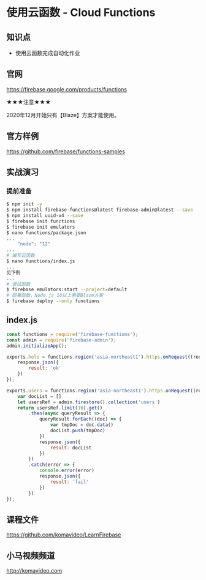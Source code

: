 使用云函数 - Cloud Functions
===========================

## 知识点

* 使用云函数完成自动化作业

## 官网

https://firebase.google.com/products/functions

★★★注意★★★

2020年12月开始只有【Blaze】方案才能使用。

## 官方样例

https://github.com/firebase/functions-samples

## 实战演习

### 提前准备

~~~bash
$ npm init -y
$ npm install firebase-functions@latest firebase-admin@latest --save
$ npm install uuid-v4 --save
$ firebase init functions
$ firebase init emulators
$ nano functions/package.json
...
    "node": "12"
...
# 编写云函数
$ nano functions/index.js
...
见下例
...
# 调试函数
$ firebase emulators:start --project=default
# 部署函数，Node.js 10以上需要Blaze方案
$ firebase deploy --only functions
~~~

## index.js

```javascript
const functions = require('firebase-functions');
const admin = require('firebase-admin');
admin.initializeApp();

exports.helo = functions.region('asia-northeast1').https.onRequest((request, response) => {
    response.json({
        result: 'ok'
    })
});

exports.users = functions.region('asia-northeast1').https.onRequest((request, response) => {
    var docList = []
    let usersRef = admin.firestore().collection('users')
    return usersRef.limit(10).get()
        .then(async queryResult => {
            queryResult.forEach((doc) => {
                var tmpDoc = doc.data()
                docList.push(tmpDoc)
            })    
            response.json({
                result: docList
            })
        })
        .catch(error => {
            console.error(error)
            response.json({
                result: 'fail'
            })
        })
});
```

## 课程文件

https://github.com/komavideo/LearnFirebase

## 小马视频频道

http://komavideo.com
